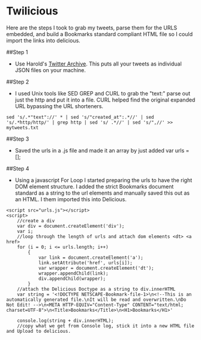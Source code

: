 Twilicious
=========

Here are the steps I took to grab my tweets, parse them for the URLS embedded, and build a Bookmarks standard compliant HTML file so I could import the links into delicious.

##Step 1

* Use Harold's  [Twitter Archive](https://github.com/hrldcpr/twitter-archive). This puts all your tweets as individual JSON files on your machine.

##Step 2

* I used Unix tools like SED GREP and CURL to grab the "text:" parse out just the http and put it into a file. CURL helped find the original expanded URL bypassing the URL shorteners.

```
sed 's/.*"text"://' * | sed 's/"created_at":.*//' | sed 's/.*http/http/' | grep http | sed 's/ .*//' | sed 's/",//' >> mytweets.txt

```

##Step 3

* Saved the urls in a .js file and made it an array by just added var urls = [];

##Step 4

* Using a javascript For Loop I started preparing the urls to have the right DOM element structure. I added the strict Bookmarks document standard as a string to the url elements and manually saved this out as an HTML. I them imported this into Delicious.

```
<script src="urls.js"></script>
<script>
    //create a div
    var div = document.createElement('div');
    var i;
    //loop through the length of urls and attach dom elements <dt> <a href>
    for (i = 0; i <= urls.length; i++)
        {
            var link = document.createElement('a');
            link.setAttribute('href', urls[i]);
            var wrapper = document.createElement('dt'); 
            wrapper.appendChild(link);
            div.appendChild(wrapper);
        }
    //attach the Delicious Doctype as a string to div.innerHTML
    var string = '<!DOCTYPE NETSCAPE-Bookmark-file-1>\n<!--This is an automatically generated file.\nIt will be read and overwritten.\nDo Not Edit! -->\n<META HTTP-EQUIV="Content-Type" CONTENT="text/html; charset=UTF-8">\n<Title>Bookmarks</Title>\n<H1>Bookmarks</H1>'

    console.log(string + div.innerHTML);
    //copy what we get from Console log, stick it into a new HTML file and Upload to delicious.
```